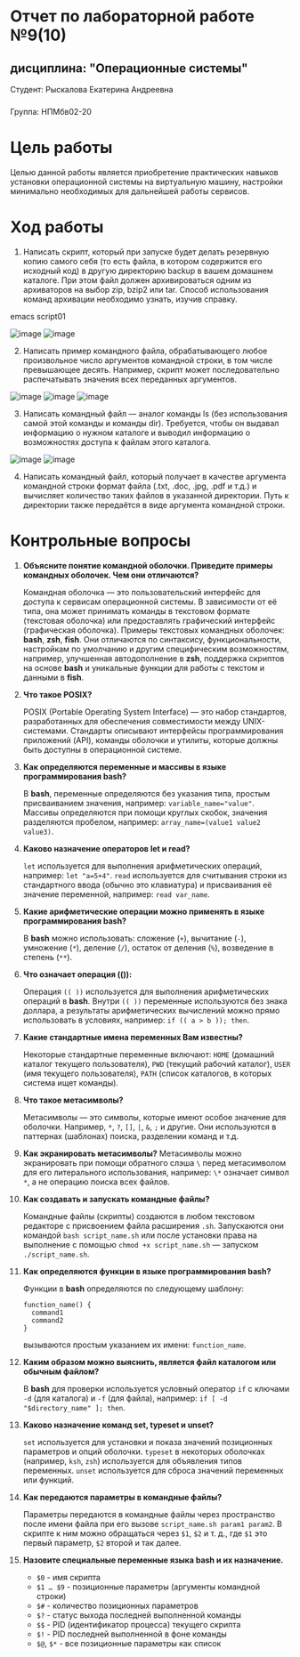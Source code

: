 # Отчет по лабораторной работе №9(10) 
## дисциплина: "Операционные системы"

Студент: Рыскалова Екатерина Андреевна
###
Группа: НПМбв02-20


# Цель работы

Целью данной работы является приобретение практических навыков установки операционной системы на виртуальную машину, настройки минимально необходимых для дальнейшей работы сервисов.

# Ход работы

1. Написать скрипт, который при запуске будет делать резервную копию самого себя (то
есть файла, в котором содержится его исходный код) в другую директорию backup
в вашем домашнем каталоге. При этом файл должен архивироваться одним из архиваторов на выбор zip, bzip2 или tar. Способ использования команд архивации
необходимо узнать, изучив справку.

emacs script01

![image](https://github.com/rinakatty/study_2023-2024_os-intro/assets/160457049/ad4060b6-63f8-4bf3-b622-ebbcc3bc83f1)
![image](https://github.com/rinakatty/study_2023-2024_os-intro/assets/160457049/c7d03d3e-42c0-48f3-8c6f-bbc06a9eff19)


2. Написать пример командного файла, обрабатывающего любое произвольное число
аргументов командной строки, в том числе превышающее десять. Например, скрипт
может последовательно распечатывать значения всех переданных аргументов.

![image](https://github.com/rinakatty/study_2023-2024_os-intro/assets/160457049/83de0e7c-f3dc-4bdf-9601-06ce1adeaab2)
![image](https://github.com/rinakatty/study_2023-2024_os-intro/assets/160457049/7dbbc928-f997-4080-966f-5ffb47fb3cf4)
![image](https://github.com/rinakatty/study_2023-2024_os-intro/assets/160457049/3932f0ea-25b5-4312-b580-fb5881b82baa)

3. Написать командный файл — аналог команды ls (без использования самой этой команды и команды dir). Требуется, чтобы он выдавал информацию о нужном каталоге
и выводил информацию о возможностях доступа к файлам этого каталога.

![image](https://github.com/rinakatty/study_2023-2024_os-intro/assets/160457049/8db37152-9e72-45de-aaed-92361d0d8f68)
![image](https://github.com/rinakatty/study_2023-2024_os-intro/assets/160457049/5b337347-4192-4f73-a71e-63ef3752e515)


4. Написать командный файл, который получает в качестве аргумента командной строки
формат файла (.txt, .doc, .jpg, .pdf и т.д.) и вычисляет количество таких файлов
в указанной директории. Путь к директории также передаётся в виде аргумента командной строки.

# Контрольные вопросы

1. **Объясните понятие командной оболочки. Приведите примеры командных оболочек. Чем они отличаются?**

   Командная оболочка — это пользовательский интерфейс для доступа к сервисам операционной системы. В зависимости от её типа, она может принимать команды в текстовом формате (текстовая оболочка) или предоставлять графический интерфейс (графическая оболочка). Примеры текстовых командных оболочек: **bash**, **zsh**, **fish**. Они отличаются по синтаксису, функциональности, настройкам по умолчанию и другим специфическим возможностям, например, улучшенная автодополнение в **zsh**, поддержка скриптов на основе **bash** и уникальные функции для работы с текстом и данными в **fish**.

2. **Что такое POSIX?**

   POSIX (Portable Operating System Interface) — это набор стандартов, разработанных для обеспечения совместимости между UNIX-системами. Стандарты описывают интерфейсы программирования приложений (API), команды оболочки и утилиты, которые должны быть доступны в операционной системе.

3. **Как определяются переменные и массивы в языке программирования bash?**

   В **bash**, переменные определяются без указания типа, простым присваиванием значения, например: `variable_name="value"`. Массивы определяются при помощи круглых скобок, значения разделяются пробелом, например: `array_name=(value1 value2 value3)`.

4. **Каково назначение операторов let и read?**

   `let` используется для выполнения арифметических операций, например: `let "a=5+4"`. `read` используется для считывания строки из стандартного ввода (обычно это клавиатура) и присваивания её значение переменной, например: `read var_name`.

5. **Какие арифметические операции можно применять в языке программирования bash?**

   В **bash** можно использовать: сложение (`+`), вычитание (`-`), умножение (`*`), деление (`/`), остаток от деления (`%`), возведение в степень (`**`).

6. **Что означает операция (()):**

   Операция `(( ))` используется для выполнения арифметических операций в **bash**. Внутри `(( ))` переменные используются без знака доллара, а результаты арифметических вычислений можно прямо использовать в условиях, например: `if (( a > b )); then`.

7. **Какие стандартные имена переменных Вам известны?**

   Некоторые стандартные переменные включают: `HOME` (домашний каталог текущего пользователя), `PWD` (текущий рабочий каталог), `USER` (имя текущего пользователя), `PATH` (список каталогов, в которых система ищет команды).

8. **Что такое метасимволы?**

   Метасимволы — это символы, которые имеют особое значение для оболочки. Например, `*`, `?`, `[]`, `|`, `&`, `;` и другие. Они используются в паттернах (шаблонах) поиска, разделении команд и т.д.

9. **Как экранировать метасимволы?**
   Метасимволы можно экранировать при помощи обратного слэша `\` перед метасимволом для его литерального использования, например: `\*` означает символ `*`, а не операцию поиска всех файлов.

10. **Как создавать и запускать командные файлы?**

    Командные файлы (скрипты) создаются в любом текстовом редакторе с присвоением файла расширения `.sh`. Запускаются они командой `bash script_name.sh` или после установки права на выполнение с помощью `chmod +x script_name.sh` — запуском `./script_name.sh`.

11. **Как определяются функции в языке программирования bash?**

    Функции в **bash** определяются по следующему шаблону:
    ```
    function_name() {
      command1
      command2
    }
    ```
    вызываются простым указанием их имени: `function_name`.

12. **Каким образом можно выяснить, является файл каталогом или обычным файлом?**

    В **bash** для проверки используется условный оператор `if` с ключами `-d` (для каталога) и `-f` (для файла), например: `if [ -d "$directory_name" ]; then`.

13. **Каково назначение команд set, typeset и unset?**

    `set` используется для установки и показа значений позиционных параметров и опций оболочки. `typeset` в некоторых оболочках (например, `ksh`, `zsh`) используется для объявления типов переменных. `unset` используется для сброса значений переменных или функций.

14. **Как передаются параметры в командные файлы?**

    Параметры передаются в командные файлы через пространство после имени файла при его вызове `script_name.sh param1 param2`. В скрипте к ним можно обращаться через `$1`, `$2` и т. д., где `$1` это первый параметр, `$2` второй и так далее.

15. **Назовите специальные переменные языка bash и их назначение.**

    - `$0` - имя скрипта
    - `$1 … $9` - позиционные параметры (аргументы командной строки)
    - `$#` - количество позиционных параметров
    - `$?` - статус выхода последней выполненной команды
    - `$$` - PID (идентификатор процесса) текущего скрипта
    - `$!` - PID последней выполненной в фоне команды
    - `$@`, `$*` - все позиционные параметры как список

